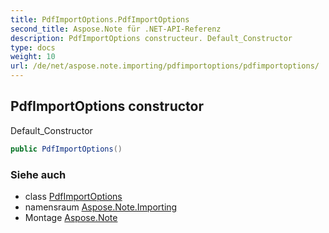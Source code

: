 ```yaml
---
title: PdfImportOptions.PdfImportOptions
second_title: Aspose.Note für .NET-API-Referenz
description: PdfImportOptions constructeur. Default_Constructor
type: docs
weight: 10
url: /de/net/aspose.note.importing/pdfimportoptions/pdfimportoptions/
---
```

## PdfImportOptions constructor

Default_Constructor

```csharp
public PdfImportOptions()
```

### Siehe auch

* class [PdfImportOptions](../)
* namensraum [Aspose.Note.Importing](../../pdfimportoptions/)
* Montage [Aspose.Note](../../../)


